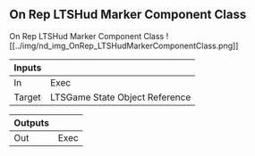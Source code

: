 ## On Rep LTSHud Marker Component Class
On Rep LTSHud Marker Component Class
![[../img/nd_img_OnRep_LTSHudMarkerComponentClass.png]]

|Inputs||
|--|--|
| In | Exec |
| Target | LTSGame State Object Reference |

|Outputs||
|--|--|
| Out | Exec |
